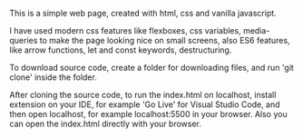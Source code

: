This is a simple web page, created with html, css and vanilla javascript. 

I have used modern css features like flexboxes, css variables, media-queries to make the page looking nice on small screens, 
also ES6 features, like arrow functions, let and const keywords, destructuring.

To download source code, create a folder for downloading files, and run 'git clone' inside the folder.

After cloning the source code, to run the index.html on localhost, install extension on your IDE, for example 'Go Live' for Visual Studio Code, 
and then open localhost, for example localhost:5500 in your browser. Also you can open the index.html directly with your browser. 

